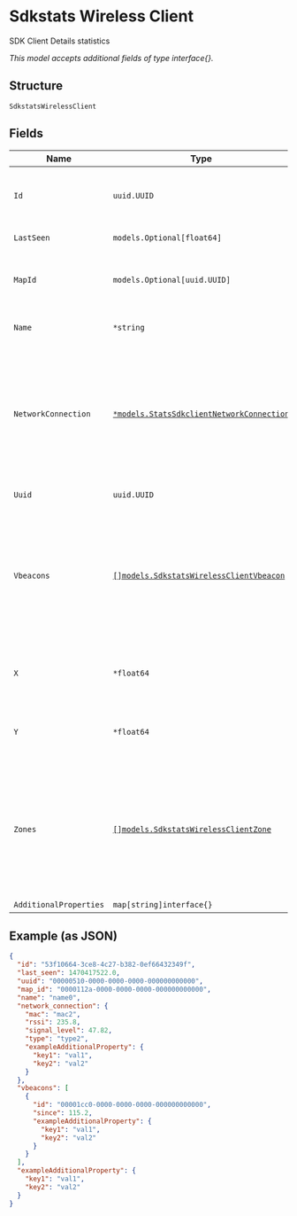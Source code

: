 
# Sdkstats Wireless Client

SDK Client Details statistics

*This model accepts additional fields of type interface{}.*

## Structure

`SdkstatsWirelessClient`

## Fields

| Name | Type | Tags | Description |
|  --- | --- | --- | --- |
| `Id` | `uuid.UUID` | Required | Unique ID of the object instance in the Mist Organization |
| `LastSeen` | `models.Optional[float64]` | Optional | Last seen timestamp |
| `MapId` | `models.Optional[uuid.UUID]` | Optional | Map_id of the sdk client (if known), or null |
| `Name` | `*string` | Optional | Name of the sdk client (if provided) |
| `NetworkConnection` | [`*models.StatsSdkclientNetworkConnection`](../../doc/models/stats-sdkclient-network-connection.md) | Optional | Various network connection info for the SDK client (if known, else omitted), with RSSI in dBm, and signal level as |
| `Uuid` | `uuid.UUID` | Required | UUID of the sdk client |
| `Vbeacons` | [`[]models.SdkstatsWirelessClientVbeacon`](../../doc/models/sdkstats-wireless-client-vbeacon.md) | Optional | List of beacon_id’s of the sdk client is in and since when (if known)<br><br>**Constraints**: *Unique Items Required* |
| `X` | `*float64` | Optional | X (in pixels) of user location on the map (if known) |
| `Y` | `*float64` | Optional | Y (in pixels) of user location on the map (if known) |
| `Zones` | [`[]models.SdkstatsWirelessClientZone`](../../doc/models/sdkstats-wireless-client-zone.md) | Optional | List of zone_id’s of the sdk client is in and since when (if known)<br><br>**Constraints**: *Unique Items Required* |
| `AdditionalProperties` | `map[string]interface{}` | Optional | - |

## Example (as JSON)

```json
{
  "id": "53f10664-3ce8-4c27-b382-0ef66432349f",
  "last_seen": 1470417522.0,
  "uuid": "00000510-0000-0000-0000-000000000000",
  "map_id": "0000112a-0000-0000-0000-000000000000",
  "name": "name0",
  "network_connection": {
    "mac": "mac2",
    "rssi": 235.8,
    "signal_level": 47.82,
    "type": "type2",
    "exampleAdditionalProperty": {
      "key1": "val1",
      "key2": "val2"
    }
  },
  "vbeacons": [
    {
      "id": "00001cc0-0000-0000-0000-000000000000",
      "since": 115.2,
      "exampleAdditionalProperty": {
        "key1": "val1",
        "key2": "val2"
      }
    }
  ],
  "exampleAdditionalProperty": {
    "key1": "val1",
    "key2": "val2"
  }
}
```

